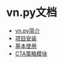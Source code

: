 # vn.py文档

* [vn.py简介](introduction.md)
* [项目安装](install.md)
* [基本使用](quickstart.md)
* [CTA策略模块](cta_strategy.md)